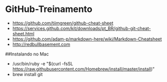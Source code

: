 # GitHub-Treinamento
* https://github.com/tiimgreen/github-cheat-sheet
* https://services.github.com/kit/downloads/pt_BR/github-git-cheat-sheet.html
* https://github.com/adam-p/markdown-here/wiki/Markdown-Cheatsheet
* http://redbullbasement.com

##Instalando no Mac
* /usr/bin/ruby -e "$(curl -fsSL https://raw.githubusercontent.com/Homebrew/install/master/install)"
* brew install git
